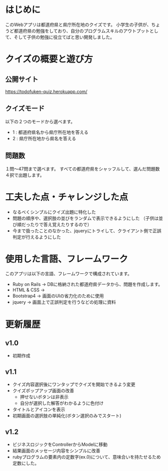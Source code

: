 # はじめに
このWebアプリは都道府県と県庁所在地のクイズです。
小学生の子供が、ちょうど都道府県の勉強をしており、自分のプログラムスキルのアウトプットとして、そして子供の勉強に役立てばと思い開発しました。

# クイズの概要と遊び方

## 公開サイト
https://todofuken-quiz.herokuapp.com/

## クイズモード
以下の２つのモードから選べます。
- 1 : 都道府県名から県庁所在地を答える
- 2 : 県庁所在地から県名を答える

## 問題数
１問〜47問まで選べます。
すべての都道府県をシャッフルして、選んだ問題数４択で出題します。

# 工夫した点・チャレンジした点
- なるべくシンプルにクイズ出題に特化した
- 問題の順序や、選択肢の並びをランダムで表示できるようにした
  （子供は並び順だったりで答え覚えたりするので）
- 今まで扱ったことのなかった、jqueryにトライして、クライアント側で正誤判定が行えるようにした

# 使用した言語、フレームワーク
このアプリは以下の言語、フレームワークで構成されています。
- Ruby on Rails -> DBに格納された都道府県データから、問題を作成します。
- HTML & CSS -> 
- Bootstrap4 -> 画面のUIの省力化のために使用 
- jquery -> 画面上で正誤判定を行うなどの処理に資料

# 更新履歴
## v1.0
- 初期作成
## v1.1
- クイズ内容選択後にワンタップでクイズを開始できるよう変更
- クイズポップアップ画面の改善
  - 押せないボタンは非表示
  - 自分が選択した解答がわかるように色付け
- タイトルとアイコンを表示
- 初期画面の選択肢の単純化(ボタン選択のみでスタート)
## v1.2
- ビジネスロジックをControllerからModelに移動
- 結果画面のメッセージ内容をシンプルに改善
- rubyプログラムの要素内の定数字(ex.0)について、意味合いを持たせるため定数にした。
